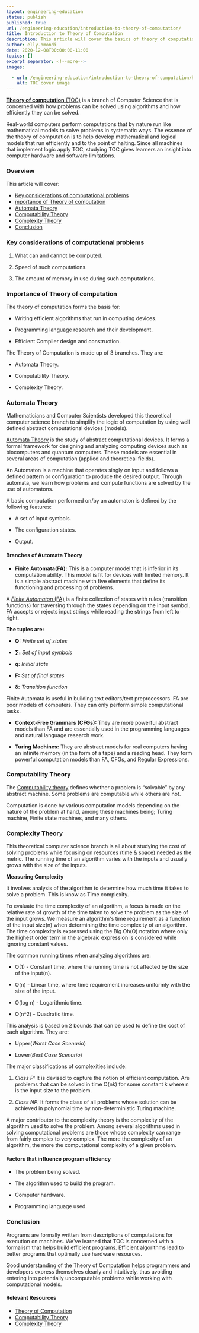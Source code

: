 ```yaml
---
layout: engineering-education
status: publish
published: true
url: /engineering-education/introduction-to-theory-of-computation/
title: Introduction to Theory of Computation
description: This article will cover the basics of theory of computation and its role in efficiency of computers.
author: elly-omondi
date: 2020-12-08T00:00:00-11:00
topics: []
excerpt_separator: <!--more-->
images:

  - url: /engineering-education/introduction-to-theory-of-computation/hero.jpg
    alt: TOC cover image 
---
```

[**Theory of computation** (TOC)](https://en.wikipedia.org/wiki/Theory_of_computation) is a branch of Computer Science that is concerned with how problems can be solved using algorithms and how efficiently they can be solved.
<!--more-->

Real-world computers perform computations that by nature run like mathematical models to solve problems in systematic ways. The essence of the theory of computation is to help develop mathematical and logical models that run efficiently and to the point of halting. Since all machines that implement logic apply TOC, studying TOC gives learners an insight into computer hardware and software limitations.

### Overview
This article will cover:
- [Key considerations of computational problems](#Key-considerations-of-computational-problems)
- [mportance of Theory of computation](#Importance-of-Theory-of-computation)
- [Automata Theory](#Automata-Theory)
- [Computability Theory](#Computability-Theory)
- [Complexity Theory](#Complexity-Theory)
- [Conclusion](#Conclusion)

### Key considerations of computational problems

1. What can and cannot be computed.

2. Speed of such computations.

3. The amount of memory in use during such computations.

### Importance of Theory of computation
The theory of computation forms the basis for:

* Writing efficient algorithms that run in computing devices.

* Programming language research and their development.

* Efficient Compiler design and construction.

The Theory of Computation is made up of 3 branches. They are:

- Automata Theory.

- Computability Theory.

- Complexity Theory.

### Automata Theory
Mathematicians and Computer Scientists developed this theoretical computer science branch to simplify the logic of computation by using well defined abstract computational devices (models).

[Automata Theory](https://en.wikipedia.org/wiki/Automata_theory) is the study of abstract computational devices. It forms a formal framework for designing and analyzing computing devices such as biocomputers and quantum computers. These models are essential in several areas of computation (applied and theoretical fields). 

An Automaton is a machine that operates singly on input and follows a defined pattern or configuration to produce the desired output. Through automata, we learn how problems and compute functions are solved by the use of automatons. 

A basic computation performed on/by an automaton is defined by the following features:

- A set of input symbols.

- The configuration states.

- Output.

#### Branches of Automata Theory 
- **Finite Automata(FA):** This is a computer model that is inferior in its computation ability. This model is fit for devices with limited memory. It is a simple abstract machine with five elements that define its functioning and processing of problems.

A [*Finite Automaton* (FA)](https://www.geeksforgeeks.org/introduction-of-finite-automata/) is a finite collection of states with rules (transition functions) for traversing through the states depending on the input symbol. FA accepts or rejects input strings while reading the strings from left to right.

**The tuples are:**

+ **Q:** *Finite set of states*

+ **∑:** *Set of input symbols*

+ **q:** *Initial state*

+ **F:** *Set of final states*

+ **δ:** *Transition function*

Finite Automata is useful in building text editors/text preprocessors. FA are poor models of computers. They can only perform simple computational tasks.

- **Context-Free Grammars (CFGs):**  They are more powerful abstract models than FA and are essentially used in the programming languages and natural language research work.

- **Turing Machines:** They are abstract models for real computers having an infinite memory (in the form of a tape) and a reading head. They form powerful computation models than FA, CFGs, and Regular Expressions.

### Computability Theory
The [Computability theory](https://plato.stanford.edu/entries/computability/) defines whether a problem is “solvable” by any abstract machine. Some problems are computable while  others are not.

Computation is done by various computation models depending on the nature of the problem at hand, among these machines being; Turing machine, Finite state machines, and many others.

### Complexity Theory
This theoretical computer science branch is all about studying the cost of solving problems while focusing on resources (time & space) needed as the metric.
The running time of an algorithm varies with the inputs and usually grows with the size of the inputs.

**Measuring Complexity**

It involves analysis of the algorithm to determine how much time it takes to solve a problem. This is know as Time complexity.

To evaluate the time complexity of an algorithm, a focus is made on the relative rate of growth of the time taken to solve the problem as the size of the input grows. We measure an algorithm's time requirement as a function of the input size(n) when determining the time complexity of an algorithm. The time complexity is expressed using the Big Oh(O) notation where only the highest order term in the algebraic expression is considered while ignoring constant values.

The common running times when analyzing algorithms are:

* O(1) - Constant time, where the running time is not affected by the size of the input(n).

* O(n) - Linear time, where time requirement increases uniformly with the size of the input.

* O(log n) - Logarithmic time.

* O(n^2) - Quadratic time.
  

This analysis is based on 2 bounds that can be used to define the cost of each algorithm. They are:

- Upper(*Worst Case Scenario*)

- Lower(*Best Case Scenario*)

The major classifications of complexities include:

1. *Class P:* It is devised to capture the notion of efficient computation. Are problems that can be solved in time O(nk) for some constant k where n is the input size to the problem.

2. *Class NP:* It forms the class of all problems whose solution can be achieved in polynomial time by non-deterministic Turing machine.

A major contributor to the complexity theory is the complexity of the algorithm used to solve the problem. Among several algorithms used in solving computational problems are those whose complexity can range from fairly complex to very complex. The more the complexity of an algorithm, the more the computational complexity of a given problem.

#### Factors that influence program efficiency
 
- The problem being solved.

-	The algorithm used to build the program.

- Computer hardware.

- Programming language used.

### Conclusion
Programs are formally written from descriptions of computations for execution on machines. We've learned that TOC is concerned with a formalism that helps build efficient programs. Efficient algorithms lead to better programs that optimally use hardware resources.

Good understanding of the Theory of Computation helps programmers and developers express themselves clearly and intuitively, thus avoiding entering into potentially uncomputable problems while working with computational models. 

#### Relevant Resources
- [Theory of Computation](https://www.geeksforgeeks.org/introduction-of-theory-of-computation/)
- [Computability Theory](https://www.sciencedirect.com/topics/mathematics/computability-theory)
- [Complexity Theory](https://en.wikipedia.org/wiki/Computational_complexity_theory)
